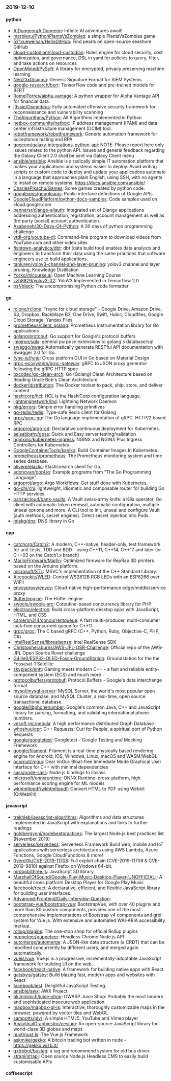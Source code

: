 ### 2019-12-10

#### python
* [AIDungeon/AIDungeon](https://github.com/AIDungeon/AIDungeon): Infinite AI adventures await!
* [marblexu/PythonPlantsVsZombies](https://github.com/marblexu/PythonPlantsVsZombies): a simple PlantsVsZombies game
* [521xueweihan/HelloGitHub](https://github.com/521xueweihan/HelloGitHub): Find pearls on open-source seashore  GitHub 
* [cloud-custodian/cloud-custodian](https://github.com/cloud-custodian/cloud-custodian): Rules engine for cloud security, cost optimization, and governance, DSL in yaml for policies to query, filter, and take actions on resources
* [OpenMined/PySyft](https://github.com/OpenMined/PySyft): A library for encrypted, privacy preserving machine learning
* [Neo23x0/sigma](https://github.com/Neo23x0/sigma): Generic Signature Format for SIEM Systems
* [google-research/bert](https://github.com/google-research/bert): TensorFlow code and pre-trained models for BERT
* [RomelTorres/alpha_vantage](https://github.com/RomelTorres/alpha_vantage): A python wrapper for Alpha Vantage API for financial data.
* [j3ssie/Osmedeus](https://github.com/j3ssie/Osmedeus): Fully automated offensive security framework for reconnaissance and vulnerability scanning
* [TheAlgorithms/Python](https://github.com/TheAlgorithms/Python): All Algorithms implemented in Python
* [netbox-community/netbox](https://github.com/netbox-community/netbox): IP address management (IPAM) and data center infrastructure management (DCIM) tool.
* [robotframework/robotframework](https://github.com/robotframework/robotframework): Generic automation framework for acceptance testing and RPA
* [gogcom/galaxy-integrations-python-api](https://github.com/gogcom/galaxy-integrations-python-api): NOTE: Please report here only issues related to the python API. Issues and general feedback regarding the Galaxy Client 2.0 shall be sent via Galaxy Client menu
* [ansible/ansible](https://github.com/ansible/ansible): Ansible is a radically simple IT automation platform that makes your applications and systems easier to deploy. Avoid writing scripts or custom code to deploy and update your applications  automate in a language that approaches plain English, using SSH, with no agents to install on remote systems. https://docs.ansible.com/ansible/
* [CharlesPikachu/Games](https://github.com/CharlesPikachu/Games): Some games created by python code.
* [googleapis/googleapis](https://github.com/googleapis/googleapis): Public interface definitions of Google APIs.
* [GoogleCloudPlatform/python-docs-samples](https://github.com/GoogleCloudPlatform/python-docs-samples): Code samples used on cloud.google.com
* [pennersr/django-allauth](https://github.com/pennersr/django-allauth): Integrated set of Django applications addressing authentication, registration, account management as well as 3rd party (social) account authentication.
* [Asabeneh/30-Days-Of-Python](https://github.com/Asabeneh/30-Days-Of-Python): A 30 days of python programming challenge
* [ytdl-org/youtube-dl](https://github.com/ytdl-org/youtube-dl): Command-line program to download videos from YouTube.com and other video sites
* [fishtown-analytics/dbt](https://github.com/fishtown-analytics/dbt): dbt (data build tool) enables data analysts and engineers to transform their data using the same practices that software engineers use to build applications.
* [tanluren/yolov3-channel-and-layer-pruning](https://github.com/tanluren/yolov3-channel-and-layer-pruning): yolov3 channel and layer pruning, Knowledge Distillation 
* [Yorko/mlcourse.ai](https://github.com/Yorko/mlcourse.ai): Open Machine Learning Course
* [zzh8829/yolov3-tf2](https://github.com/zzh8829/yolov3-tf2): YoloV3 Implemented in Tensorflow 2.0
* [psf/black](https://github.com/psf/black): The uncompromising Python code formatter

#### go
* [rclone/rclone](https://github.com/rclone/rclone): "rsync for cloud storage" - Google Drive, Amazon Drive, S3, Dropbox, Backblaze B2, One Drive, Swift, Hubic, Cloudfiles, Google Cloud Storage, Yandex Files
* [prometheus/client_golang](https://github.com/prometheus/client_golang): Prometheus instrumentation library for Go applications
* [golang/protobuf](https://github.com/golang/protobuf): Go support for Google's protocol buffers
* [jmoiron/sqlx](https://github.com/jmoiron/sqlx): general purpose extensions to golang's database/sql
* [swaggo/swag](https://github.com/swaggo/swag): Automatically generate RESTful API documentation with Swagger 2.0 for Go.
* [fyne-io/fyne](https://github.com/fyne-io/fyne): Cross platform GUI in Go based on Material Design
* [grpc-ecosystem/grpc-gateway](https://github.com/grpc-ecosystem/grpc-gateway): gRPC to JSON proxy generator following the gRPC HTTP spec
* [bxcodec/go-clean-arch](https://github.com/bxcodec/go-clean-arch): Go (Golang) Clean Architecture based on Reading Uncle Bob's Clean Architecture
* [docker/distribution](https://github.com/docker/distribution): The Docker toolset to pack, ship, store, and deliver content
* [hashicorp/hcl](https://github.com/hashicorp/hcl): HCL is the HashiCorp configuration language.
* [lightningnetwork/lnd](https://github.com/lightningnetwork/lnd): Lightning Network Daemon 
* [pkg/errors](https://github.com/pkg/errors): Simple error handling primitives
* [go-redis/redis](https://github.com/go-redis/redis): Type-safe Redis client for Golang
* [grpc/grpc-go](https://github.com/grpc/grpc-go): The Go language implementation of gRPC. HTTP/2 based RPC
* [argoproj/argo-cd](https://github.com/argoproj/argo-cd): Declarative continuous deployment for Kubernetes.
* [aelsabbahy/goss](https://github.com/aelsabbahy/goss): Quick and Easy server testing/validation
* [nginxinc/kubernetes-ingress](https://github.com/nginxinc/kubernetes-ingress): NGINX and NGINX Plus Ingress Controllers for Kubernetes
* [GoogleContainerTools/kaniko](https://github.com/GoogleContainerTools/kaniko): Build Container Images In Kubernetes
* [prometheus/prometheus](https://github.com/prometheus/prometheus): The Prometheus monitoring system and time series database.
* [olivere/elastic](https://github.com/olivere/elastic): Elasticsearch client for Go.
* [adonovan/gopl.io](https://github.com/adonovan/gopl.io): Example programs from "The Go Programming Language"
* [argoproj/argo](https://github.com/argoproj/argo): Argo Workflows: Get stuff done with Kubernetes.
* [go-chi/chi](https://github.com/go-chi/chi): lightweight, idiomatic and composable router for building Go HTTP services
* [banzaicloud/bank-vaults](https://github.com/banzaicloud/bank-vaults): A Vault swiss-army knife: a K8s operator, Go client with automatic token renewal, automatic configuration, multiple unseal options and more. A CLI tool to init, unseal and configure Vault (auth methods, secret engines). Direct secret injection into Pods.
* [miekg/dns](https://github.com/miekg/dns): DNS library in Go

#### cpp
* [catchorg/Catch2](https://github.com/catchorg/Catch2): A modern, C++-native, header-only, test framework for unit-tests, TDD and BDD - using C++11, C++14, C++17 and later (or C++03 on the Catch1.x branch)
* [MarlinFirmware/Marlin](https://github.com/MarlinFirmware/Marlin): Optimized firmware for RepRap 3D printers based on the Arduino platform.
* [microsoft/STL](https://github.com/microsoft/STL): MSVC's implementation of the C++ Standard Library.
* [Aircoookie/WLED](https://github.com/Aircoookie/WLED): Control WS2812B RGB LEDs with an ESP8266 over WiFi!
* [envoyproxy/envoy](https://github.com/envoyproxy/envoy): Cloud-native high-performance edge/middle/service proxy
* [flutter/engine](https://github.com/flutter/engine): The Flutter engine
* [swoole/swoole-src](https://github.com/swoole/swoole-src):  Coroutine-based concurrency library for PHP
* [electron/electron](https://github.com/electron/electron): Build cross-platform desktop apps with JavaScript, HTML, and CSS
* [cameron314/concurrentqueue](https://github.com/cameron314/concurrentqueue): A fast multi-producer, multi-consumer lock-free concurrent queue for C++11
* [grpc/grpc](https://github.com/grpc/grpc): The C based gRPC (C++, Python, Ruby, Objective-C, PHP, C#)
* [IntelRealSense/librealsense](https://github.com/IntelRealSense/librealsense): Intel RealSense SDK
* [Christopheraburns/AWS-JPL-OSR-Challenge](https://github.com/Christopheraburns/AWS-JPL-OSR-Challenge): Official repo of the AWS-JPL Open Source Rover challenge
* [G4lile0/ESP32-OLED-Fossa-GroundStation](https://github.com/G4lile0/ESP32-OLED-Fossa-GroundStation): Groundstation for the the Fossasat-1 Satellite
* [skypjack/entt](https://github.com/skypjack/entt): Gaming meets modern C++ - a fast and reliable entity-component system (ECS) and much more
* [protocolbuffers/protobuf](https://github.com/protocolbuffers/protobuf): Protocol Buffers - Google's data interchange format
* [mysql/mysql-server](https://github.com/mysql/mysql-server): MySQL Server, the world's most popular open source database, and MySQL Cluster, a real-time, open source transactional database.
* [google/libphonenumber](https://github.com/google/libphonenumber): Google's common Java, C++ and JavaScript library for parsing, formatting, and validating international phone numbers.
* [vesoft-inc/nebula](https://github.com/vesoft-inc/nebula): A high performance distributed Graph Database
* [whoshuu/cpr](https://github.com/whoshuu/cpr): C++ Requests: Curl for People, a spiritual port of Python Requests
* [google/googletest](https://github.com/google/googletest): Googletest - Google Testing and Mocking Framework
* [google/filament](https://github.com/google/filament): Filament is a real-time physically based rendering engine for Android, iOS, Windows, Linux, macOS and WASM/WebGL
* [ocornut/imgui](https://github.com/ocornut/imgui): Dear ImGui: Bloat-free Immediate Mode Graphical User interface for C++ with minimal dependencies
* [sass/node-sass](https://github.com/sass/node-sass):  Node.js bindings to libsass
* [microsoft/onnxruntime](https://github.com/microsoft/onnxruntime): ONNX Runtime: cross-platform, high performance scoring engine for ML models
* [wkhtmltopdf/wkhtmltopdf](https://github.com/wkhtmltopdf/wkhtmltopdf): Convert HTML to PDF using Webkit (QtWebKit)

#### javascript
* [trekhleb/javascript-algorithms](https://github.com/trekhleb/javascript-algorithms):  Algorithms and data structures implemented in JavaScript with explanations and links to further readings
* [goldbergyoni/nodebestpractices](https://github.com/goldbergyoni/nodebestpractices):  The largest Node.js best practices list (November 2019)
* [serverless/serverless](https://github.com/serverless/serverless): Serverless Framework  Build web, mobile and IoT applications with serverless architectures using AWS Lambda, Azure Functions, Google CloudFunctions & more! 
* [0vercl0k/CVE-2019-11708](https://github.com/0vercl0k/CVE-2019-11708): Full exploit chain (CVE-2019-11708 & CVE-2019-9810) against Firefox on Windows 64-bit.
* [mrdoob/three.js](https://github.com/mrdoob/three.js): JavaScript 3D library.
* [MarshallOfSound/Google-Play-Music-Desktop-Player-UNOFFICIAL-](https://github.com/MarshallOfSound/Google-Play-Music-Desktop-Player-UNOFFICIAL-): A beautiful cross platform Desktop Player for Google Play Music
* [facebook/react](https://github.com/facebook/react): A declarative, efficient, and flexible JavaScript library for building user interfaces.
* [Advanced-Frontend/Daily-Interview-Question](https://github.com/Advanced-Frontend/Daily-Interview-Question): 
* [bootstrap-vue/bootstrap-vue](https://github.com/bootstrap-vue/bootstrap-vue): BootstrapVue, with over 40 plugins and more than 80 custom components, provides one of the most comprehensive implementations of Bootstrap v4 components and grid system for Vue.js. With extensive and automated WAI-ARIA accessibility markup.
* [rollup/plugins](https://github.com/rollup/plugins):  The one-stop shop for official Rollup plugins
* [puppeteer/puppeteer](https://github.com/puppeteer/puppeteer): Headless Chrome Node.js API
* [automerge/automerge](https://github.com/automerge/automerge): A JSON-like data structure (a CRDT) that can be modified concurrently by different users, and merged again automatically.
* [vuejs/vue](https://github.com/vuejs/vue):  Vue.js is a progressive, incrementally-adoptable JavaScript framework for building UI on the web.
* [facebook/react-native](https://github.com/facebook/react-native): A framework for building native apps with React.
* [gatsbyjs/gatsby](https://github.com/gatsbyjs/gatsby): Build blazing fast, modern apps and websites with React
* [facebook/jest](https://github.com/facebook/jest): Delightful JavaScript Testing.
* [ansible/awx](https://github.com/ansible/awx): AWX Project
* [bkimminich/juice-shop](https://github.com/bkimminich/juice-shop): OWASP Juice Shop: Probably the most modern and sophisticated insecure web application
* [mapbox/mapbox-gl-js](https://github.com/mapbox/mapbox-gl-js): Interactive, thoroughly customizable maps in the browser, powered by vector tiles and WebGL
* [sampotts/plyr](https://github.com/sampotts/plyr): A simple HTML5, YouTube and Vimeo player
* [AnalyticalGraphicsInc/cesium](https://github.com/AnalyticalGraphicsInc/cesium): An open-source JavaScript library for world-class 3D globes and maps 
* [nuxt/nuxt.js](https://github.com/nuxt/nuxt.js): The Vue.js Framework
* [askmike/gekko](https://github.com/askmike/gekko): A bitcoin trading bot written in node - https://gekko.wizb.it/
* [gxtrobot/bustag](https://github.com/gxtrobot/bustag): a tag and recommend system for old bus driver 
* [strapi/strapi](https://github.com/strapi/strapi):  Open source Node.js Headless CMS to easily build customisable APIs

#### coffeescript
